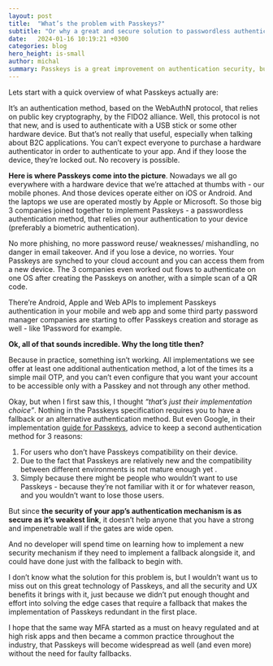 ```yaml
---
layout: post
title:  "What’s the problem with Passkeys?"
subtitle: "Or why a great and secure solution to passwordless authentication is not so great?"
date:   2024-01-16 10:19:21 +0300
categories: blog
hero_height: is-small
author: michal
summary: Passkeys is a great improvement on authentication security, but current implementation practicies hold back on its potential
---
```


<!-- 
Jekyll requires blog post files to be named according to the following format: 

Where `YEAR` is a four-digit number, `MONTH` and `DAY` are both two-digit numbers, and `MARKUP` is the file extension representing the format used in the file. After that, include the necessary front matter. Take a look at the source for this post to get an idea about how it works.

Format using markdown, for example:

# Heading 1

## Heading 2

### Heading 3

**Bold**

_Italic_

etc

-->

Lets start with a quick overview of what Passkeys actually are:

It’s an authentication method, based on the WebAuthN protocol, that relies on public key cryptography, by the FIDO2 alliance. Well, this protocol is not that new, and is used to authenticate with a USB stick or some other hardware device. But that’s not really that useful, especially when talking about B2C applications. You can’t expect everyone to purchase a hardware authenticator in order to authenticate to your app. And if they loose the device, they’re locked out. No recovery is possible. 

**Here is where Passkeys come into the picture**. Nowadays we all go everywhere with a hardware device that we’re attached at thumbs with - our mobile phones. And those devices operate either on iOS or Android. And the laptops we use are operated mostly by Apple or Microsoft. So those big 3 companies joined together to implement Passkeys - a passwordless authentication method, that relies on your authentication to your device (preferably a biometric authentication). 

No more phishing, no more password reuse/ weaknesses/ mishandling, no danger in email takeover. And if you lose a device, no worries. Your Passkeys are synched to your cloud account and you can access them from a new device. The 3 companies even worked out flows to authenticate on one OS after creating the Passkeys on another, with a simple scan of a QR code.

There’re Android, Apple and Web APIs to implement Passkeys authentication in your mobile and web app and some third party password manager companies are starting to offer Passkeys creation and storage as well - like 1Password for example.

**Ok, all of that sounds incredible. Why the long title then?**

Because in practice, something isn’t working. All implementations we see offer at least one additional authentication method, a lot of the times its a simple mail OTP, and you can’t even configure that you want your account to be accessible only with a Passkey and not through any other method.

Okay, but when I first saw this, I thought *“that’s just their implementation choice”*. Nothing in the Passkeys specification requires you to have a fallback or an alternative authentication method.
But even Google, in their implementation [guide for Passkeys](https://developers.google.com/identity/passkeys/developer-guides#existing_legacy_authentication_mechanisms), advice to keep a second authentication method for 3 reasons:

1. For users who don’t have Passkeys compatibility on their device.
2. Due to the fact that Passkeys are relatively new and the compatibility between different environments is not mature enough yet .
3. Simply because there might be people who wouldn’t want to use Passkeys - because they’re not familiar with it or for whatever reason, and you wouldn’t want to lose those users.

But since **the security of your app’s authentication mechanism is as secure as it’s weakest link**, it doesn’t help anyone that you have a strong and impenetrable wall if the gates are wide open. 

And no developer will spend time on learning how to implement a new security mechanism if they need to implement a fallback alongside it, and could have done just with the fallback to begin with.

I don’t know what the solution for this problem is, but I wouldn’t want us to miss out on this great technology of Passkeys, and all the security and UX benefits it brings with it, just because we didn’t put enough thought and effort into solving the edge cases that require a fallback that makes the implementation of Passkeys redundant in the first place.

I hope that the same way MFA started as a must on heavy regulated and at high risk apps and then became a common practice throughout the industry, that Passkeys will become widespread as well (and even more) without the need for faulty fallbacks.
